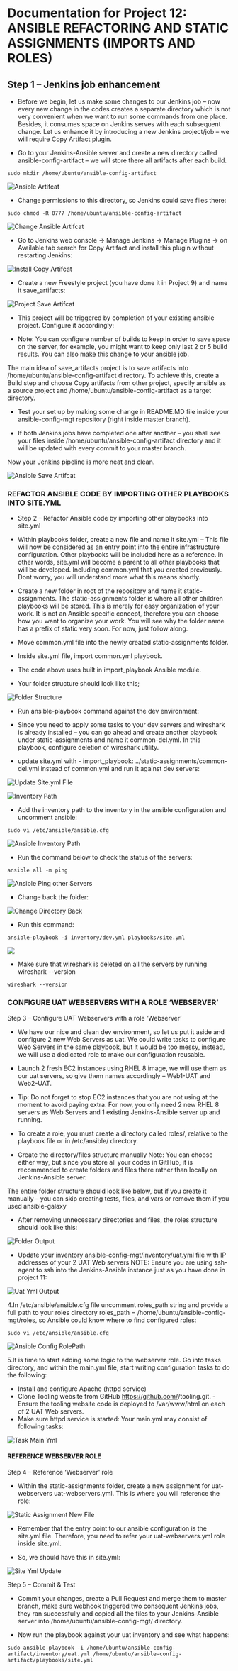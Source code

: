 # Documentation for Project 12: ANSIBLE REFACTORING AND STATIC ASSIGNMENTS (IMPORTS AND ROLES)

## Step 1 – Jenkins job enhancement

- Before we begin, let us make some changes to our Jenkins job – now every new change in the codes creates a separate directory which is not very convenient when we want to run some commands from one place. Besides, it consumes space on Jenkins serves with each subsequent change. Let us enhance it by introducing a new Jenkins project/job – we will require Copy Artifact plugin.

- Go to your Jenkins-Ansible server and create a new directory called ansible-config-artifact – we will store there all artifacts after each build.

`sudo mkdir /home/ubuntu/ansible-config-artifact`

![Ansible Artifcat](./images/ansible-artifact.PNG)

- Change permissions to this directory, so Jenkins could save files there:

`sudo chmod -R 0777 /home/ubuntu/ansible-config-artifact`

![Change Ansible Artifcat](./images/chmod-ansible-artifact.PNG)

- Go to Jenkins web console -> Manage Jenkins -> Manage Plugins -> on Available tab search for Copy Artifact and install this plugin without restarting Jenkins:

![Install Copy Artifcat](./images/install-copy-artifact.PNG)

- Create a new Freestyle project (you have done it in Project 9) and name it save_artifacts:

![Project Save Artifcat](./images/save-artifact.PNG)

- This project will be triggered by completion of your existing ansible project. Configure it accordingly:

- Note: You can configure number of builds to keep in order to save space on the server, for example, you might want to keep only last 2 or 5 build results. You can also make this change to your ansible job.

The main idea of save_artifacts project is to save artifacts into /home/ubuntu/ansible-config-artifact directory. To achieve this, create a Build step and choose Copy artifacts from other project, specify ansible as a source project and /home/ubuntu/ansible-config-artifact as a target directory.

- Test your set up by making some change in README.MD file inside your ansible-config-mgt repository (right inside master branch).

- If both Jenkins jobs have completed one after another – you shall see your files inside /home/ubuntu/ansible-config-artifact directory and it will be updated with every commit to your master branch.

Now your Jenkins pipeline is more neat and clean.

![Ansible Save Artifcat](./images/ansible-save-artifact.PNG)

### REFACTOR ANSIBLE CODE BY IMPORTING OTHER PLAYBOOKS INTO SITE.YML

- Step 2 – Refactor Ansible code by importing other playbooks into site.yml

- Within playbooks folder, create a new file and name it site.yml – This file will now be considered as an entry point into the entire infrastructure configuration. Other playbooks will be included here as a reference. In other words, site.yml will become a parent to all other playbooks that will be developed. Including common.yml that you created previously. Dont worry, you will understand more what this means shortly.

- Create a new folder in root of the repository and name it static-assignments. The static-assignments folder is where all other children playbooks will be stored. This is merely for easy organization of your work. It is not an Ansible specific concept, therefore you can choose how you want to organize your work. You will see why the folder name has a prefix of static very soon. For now, just follow along.

- Move common.yml file into the newly created static-assignments folder.

- Inside site.yml file, import common.yml playbook.

- The code above uses built in import_playbook Ansible module.

- Your folder structure should look like this;

![Folder Structure](./images/folder-structure.PNG)

- Run ansible-playbook command against the dev environment:

- Since you need to apply some tasks to your dev servers and wireshark is already installed – you can go ahead and create another playbook under static-assignments and name it common-del.yml. In this playbook, configure deletion of wireshark utility.

- update site.yml with - import_playbook: ../static-assignments/common-del.yml instead of common.yml and run it against dev servers:

![Update Site.yml File](./images/update-site-yml.PNG)

![Inventory Path](./images/inventory-path.PNG)

- Add the inventory path to the inventory in the ansible configuration and uncomment ansible:

`sudo vi /etc/ansible/ansible.cfg`

![Ansible Inventory Path](./images/ansible-inventory-path.PNG)

- Run the command below to check the status of the servers:

`ansible all -m ping`

![Ansible Ping other Servers](./images/ansible-ping-servers.PNG)

- Change back the folder:

![Change Directory Back](./images/cd-dir.PNG)

- Run this command:

`ansible-playbook -i inventory/dev.yml playbooks/site.yml`

![](./images/cd-dir.PNG)

- Make sure that wireshark is deleted on all the servers by running wireshark --version

`wireshark --version`


### CONFIGURE UAT WEBSERVERS WITH A ROLE ‘WEBSERVER’

Step 3 – Configure UAT Webservers with a role ‘Webserver’

- We have our nice and clean dev environment, so let us put it aside and configure 2 new Web Servers as uat. We could write tasks to configure Web Servers in the same playbook, but it would be too messy, instead, we will use a dedicated role to make our configuration reusable.

- Launch 2 fresh EC2 instances using RHEL 8 image, we will use them as our uat servers, so give them names accordingly – Web1-UAT and Web2-UAT.

- Tip: Do not forget to stop EC2 instances that you are not using at the moment to avoid paying extra. For now, you only need 2 new RHEL 8 servers as Web Servers and 1 existing Jenkins-Ansible server up and running.

- To create a role, you must create a directory called roles/, relative to the playbook file or in /etc/ansible/ directory.

- Create the directory/files structure manually
Note: You can choose either way, but since you store all your codes in GitHub, it is recommended to create folders and files there rather than locally on Jenkins-Ansible server.

The entire folder structure should look like below, but if you create it manually – you can skip creating tests, files, and vars or remove them if you used ansible-galaxy

- After removing unnecessary directories and files, the roles structure should look like this:

![Folder Output](./images/folder-struct.PNG)

- Update your inventory ansible-config-mgt/inventory/uat.yml file with IP addresses of your 2 UAT Web servers
NOTE: Ensure you are using ssh-agent to ssh into the Jenkins-Ansible instance just as you have done in project 11:

![Uat Yml Output](./images/uat-yml.PNG)

4.In /etc/ansible/ansible.cfg file uncomment roles_path string and provide a full path to your roles directory roles_path    = /home/ubuntu/ansible-config-mgt/roles, so Ansible could know where to find configured roles:

`sudo vi /etc/ansible/ansible.cfg`

![Ansible Config RolePath](./images/ansible-config-rolepath.PNG)

5.It is time to start adding some logic to the webserver role. Go into tasks directory, and within the main.yml file, start writing configuration tasks to do the following:

- Install and configure Apache (httpd service)
- Clone Tooling website from GitHub https://github.com/<your-name>/tooling.git.
-Ensure the tooling website code is deployed to /var/www/html on each of 2 UAT Web servers.
- Make sure httpd service is started:
Your main.yml may consist of following tasks:

![Task Main Yml](./images/task-main-yml.PNG)

#### REFERENCE WEBSERVER ROLE

Step 4 – Reference ‘Webserver’ role

- Within the static-assignments folder, create a new assignment for uat-webservers uat-webservers.yml. This is where you will reference the role:

![Static Assignment New File](./images/static-webs.PNG)

- Remember that the entry point to our ansible configuration is the site.yml file. Therefore, you need to refer your uat-webservers.yml role inside site.yml.

- So, we should have this in site.yml:

![Site Yml Update](./images/siteyml-update.PNG)

Step 5 – Commit & Test

- Commit your changes, create a Pull Request and merge them to master branch, make sure webhook triggered two consequent Jenkins jobs, they ran successfully and copied all the files to your Jenkins-Ansible server into /home/ubuntu/ansible-config-mgt/ directory.

- Now run the playbook against your uat inventory and see what happens:

`sudo ansible-playbook -i /home/ubuntu/ansible-config-artifact/inventory/uat.yml /home/ubuntu/ansible-config-artifact/playbooks/site.yml`